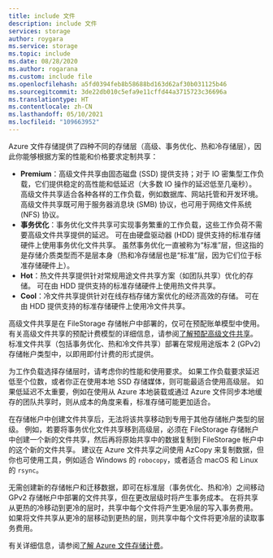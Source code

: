 ```yaml
---
title: include 文件
description: include 文件
services: storage
author: roygara
ms.service: storage
ms.topic: include
ms.date: 08/28/2020
ms.author: rogarana
ms.custom: include file
ms.openlocfilehash: a5fd0394feb8b58688bd163d62af30b031125b46
ms.sourcegitcommit: 3de22db010c5efa9e11cffd44a3715723c36696a
ms.translationtype: HT
ms.contentlocale: zh-CN
ms.lasthandoff: 05/10/2021
ms.locfileid: "109663952"
---
```

Azure 文件存储提供了四种不同的存储层（高级、事务优化、热和冷存储层），因此你能够根据方案的性能和价格要求定制共享：

- **Premium**：高级文件共享由固态磁盘 (SSD) 提供支持；对于 IO 密集型工作负载，它们提供稳定的高性能和低延迟（大多数 IO 操作的延迟低至几毫秒）。 高级文件共享适合各种各样的工作负载，例如数据库、网站托管和开发环境。 高级文件共享既可用于服务器消息块 (SMB) 协议，也可用于网络文件系统 (NFS) 协议。
- **事务优化**：事务优化文件共享可实现事务繁重的工作负载，这些工作负荷不需要高级文件共享提供的延迟。 可在由硬盘驱动器 (HDD) 提供支持的标准存储硬件上使用事务优化文件共享。 虽然事务优化一直被称为“标准”层，但这指的是存储介质类型而不是层本身（热和冷存储层也是“标准”层，因为它们位于标准存储硬件上）。
- **Hot**：热文件共享提供针对常规用途文件共享方案（如团队共享）优化的存储。 可在由 HDD 提供支持的标准存储硬件上使用热文件共享。
- **Cool**：冷文件共享提供针对在线存档存储方案优化的经济高效的存储。 可在由 HDD 提供支持的标准存储硬件上使用冷文件共享。

高级文件共享是在 FileStorage 存储帐户中部署的，仅可在预配账单模型中使用。 有关高级文件共享的预配计费模型的详细信息，请参阅[了解预配高级文件共享](../articles/storage/files/understanding-billing.md#provisioned-model)。 标准文件共享（包括事务优化、热和冷文件共享）部署在常规用途版本 2 (GPv2) 存储帐户类型中，以即用即付计费的形式提供。 

为工作负载选择存储层时，请考虑你的性能和使用要求。 如果工作负载要求延迟低至个位数，或者你正在使用本地 SSD 存储媒体，则可能最适合使用高级层。 如果低延迟不太重要，例如在使用从 Azure 本地装载或通过 Azure 文件同步本地缓存的团队共享时，则从成本的角度来看，标准存储可能更加适合。

在存储帐户中创建文件共享后，无法将该共享移动到专用于其他存储帐户类型的层级。 例如，若要将事务优化文件共享移到高级层，必须在 FileStorage 存储帐户中创建一个新的文件共享，然后再将原始共享中的数据复制到 FileStorage 帐户中的这个新的文件共享。 建议在 Azure 文件共享之间使用 AzCopy 来复制数据，但你也可使用工具，例如适合 Windows 的 `robocopy`，或者适合 macOS 和 Linux 的 `rsync`。 

无需创建新的存储帐户和迁移数据，即可在标准层（事务优化、热和冷）之间移动 GPv2 存储帐户中部署的文件共享，但在更改层级时将产生事务成本。 在将共享从更热的冷移动到更冷的层时，共享中每个文件将产生更冷层的写入事务费用。 如果将文件共享从更冷的层移动到更热的层，则共享中每个文件将更冷层的读取事务费用。

有关详细信息，请参阅[了解 Azure 文件存储计费](../articles/storage/files/understanding-billing.md)。